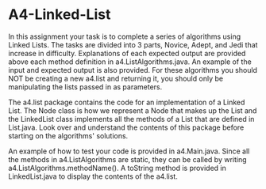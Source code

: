 # A4-Linked-List

In this assignment your task is to complete a series of algorithms using Linked Lists. 
The tasks are divided into 3 parts, Novice, Adept, and Jedi that increase in difficulty.
Explanations of each expected output are provided above each method definition in a4.ListAlgorithms.java.
An example of the input and expected output is also provided. For these algorithms you should NOT be creating a new a4.list and returning it, you should only be manipulating the lists passed in as parameters. 

The a4.list package contains the code for an implementation of a
Linked List. The Node class is how we represent a Node that makes up the
List and the LinkedList class implements all the methods of a List that are defined in List.java. Look over and understand the contents of this package before starting 
on the algorithms' solutions. 

An example of how to test your code is provided in a4.Main.java. Since all the methods in a4.ListAlgorithms
are static, they can be called by writing a4.ListAlgorithms.methodName(). A toString method is provided
in LinkedList.java to display the contents of the a4.list. 
